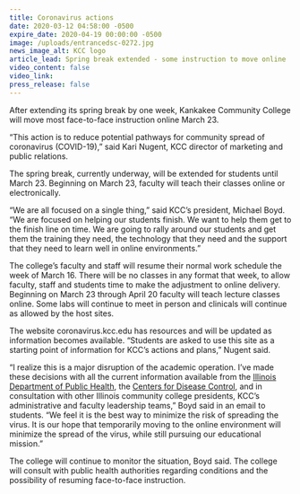 ```yaml
---
title: Coronavirus actions
date: 2020-03-12 04:58:00 -0500
expire_date: 2020-04-19 00:00:00 -0500
image: /uploads/entrancedsc-0272.jpg
news_image_alt: KCC logo
article_lead: Spring break extended - some instruction to move online
video_content: false
video_link:
press_release: false
---
```


After extending its spring break by one week, Kankakee Community College will move most face-to-face instruction online March 23.

“This action is to reduce potential pathways for community spread of coronavirus (COVID-19),” said Kari Nugent, KCC director of marketing and public relations.

The spring break, currently underway, will be extended for students until March 23. Beginning on March 23, faculty will teach their classes online or electronically.

“We are all focused on a single thing,” said KCC’s president, Michael Boyd. “We are focused on helping our students finish. We want to help them get to the finish line on time. We are going to rally around our students and get them the training they need, the technology that they need and the support that they need to learn well in online environments.”

The college’s faculty and staff will resume their normal work schedule the week of March 16. There will be no classes in any format that week, to allow faculty, staff and students time to make the adjustment to online delivery. Beginning on March 23 through April 20 faculty will teach lecture classes online. Some labs will continue to meet in person and clinicals will continue as allowed by the host sites.

The website coronavirus.kcc.edu has resources and will be updated as information becomes available. “Students are asked to use this site as a starting point of information for KCC’s actions and plans,” Nugent said.

“I realize this is a major disruption of the academic operation. I’ve made these decisions with all the current information available from the [Illinois Department of Public Health](http://www.dph.illinois.gov/topics-services/diseases-and-conditions/diseases-a-z-list/coronavirus), the [Centers for Disease Control](https://www.cdc.gov/coronavirus/2019-nCoV/index.html), and in consultation with other Illinois community college presidents, KCC’s administrative and faculty leadership teams,” Boyd said in an email to students. “We feel it is the best way to minimize the risk of spreading the virus. It is our hope that temporarily moving to the online environment will minimize the spread of the virus, while still pursuing our educational mission.”

The college will continue to monitor the situation, Boyd said. The college will consult with public health authorities regarding conditions and the possibility of resuming face-to-face instruction.